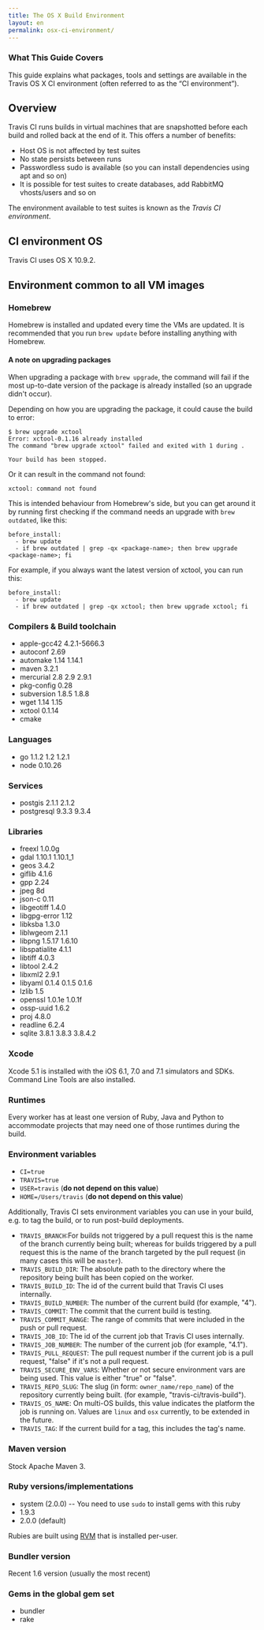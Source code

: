 ```yaml
---
title: The OS X Build Environment
layout: en
permalink: osx-ci-environment/
---
```


### What This Guide Covers

This guide explains what packages, tools and settings are available in the
Travis OS X CI environment (often referred to as the “CI environment”).

## Overview

Travis CI runs builds in virtual machines that are snapshotted before each build
and rolled back at the end of it. This offers a number of benefits:

* Host OS is not affected by test suites
* No state persists between runs
* Passwordless sudo is available (so you can install dependencies using apt and
  so on)
* It is possible for test suites to create databases, add RabbitMQ vhosts/users
  and so on

The environment available to test suites is known as the *Travis CI
environment*.

## CI environment OS

Travis CI uses OS X 10.9.2.

## Environment common to all VM images

### Homebrew

Homebrew is installed and updated every time the VMs are updated. It is
recommended that you run `brew update` before installing anything with Homebrew.

#### A note on upgrading packages

When upgrading a package with `brew upgrade`, the command will fail if the most up-to-date version of the package is already installed (so an upgrade didn't occur).

Depending on how you are upgrading the package, it could cause the build to error:

```
$ brew upgrade xctool
Error: xctool-0.1.16 already installed
The command "brew upgrade xctool" failed and exited with 1 during .

Your build has been stopped.
```

Or it can result in the command not found:

```
xctool: command not found
```


This is intended behaviour from Homebrew's side, but you can get around it by running first checking if the command needs an upgrade with `brew outdated`, like this:

    before_install:
      - brew update
      - if brew outdated | grep -qx <package-name>; then brew upgrade <package-name>; fi

For example, if you always want the latest version of xctool, you can run this:

    before_install:
      - brew update
      - if brew outdated | grep -qx xctool; then brew upgrade xctool; fi


### Compilers & Build toolchain

* apple-gcc42 4.2.1-5666.3
* autoconf 2.69
* automake 1.14 1.14.1
* maven 3.2.1
* mercurial 2.8 2.9 2.9.1
* pkg-config 0.28
* subversion 1.8.5 1.8.8
* wget 1.14 1.15
* xctool 0.1.14
* cmake

### Languages

* go 1.1.2 1.2 1.2.1
* node 0.10.26

### Services

* postgis 2.1.1 2.1.2
* postgresql 9.3.3 9.3.4

### Libraries

* freexl 1.0.0g
* gdal 1.10.1 1.10.1_1
* geos 3.4.2
* giflib 4.1.6
* gpp 2.24
* jpeg 8d
* json-c 0.11
* libgeotiff 1.4.0
* libgpg-error 1.12
* libksba 1.3.0
* liblwgeom 2.1.1
* libpng 1.5.17 1.6.10
* libspatialite 4.1.1
* libtiff 4.0.3
* libtool 2.4.2
* libxml2 2.9.1
* libyaml 0.1.4 0.1.5 0.1.6
* lzlib 1.5
* openssl 1.0.1e 1.0.1f
* ossp-uuid 1.6.2
* proj 4.8.0
* readline 6.2.4
* sqlite 3.8.1 3.8.3 3.8.4.2

### Xcode

Xcode 5.1 is installed with the iOS 6.1, 7.0 and 7.1 simulators and SDKs.
Command Line Tools are also installed.

### Runtimes

Every worker has at least one version of Ruby, Java and Python to accommodate
projects that may need one of those runtimes during the build.

### Environment variables

* `CI=true`
* `TRAVIS=true`
* `USER=travis` (**do not depend on this value**)
* `HOME=/Users/travis` (**do not depend on this value**)

Additionally, Travis CI sets environment variables you can use in your build,
e.g.  to tag the build, or to run post-build deployments.

* `TRAVIS_BRANCH`:For builds not triggered by a pull request this is the
  name of the branch currently being built; whereas for builds triggered
  by a pull request this is the name of the branch targeted by the pull
  request (in many cases this will be `master`).
* `TRAVIS_BUILD_DIR`: The absolute path to the directory where the repository
  being built has been copied on the worker.
* `TRAVIS_BUILD_ID`: The id of the current build that Travis CI uses internally.
* `TRAVIS_BUILD_NUMBER`: The number of the current build (for example, "4").
* `TRAVIS_COMMIT`: The commit that the current build is testing.
* `TRAVIS_COMMIT_RANGE`: The range of commits that were included in the push
  or pull request.
* `TRAVIS_JOB_ID`: The id of the current job that Travis CI uses internally.
* `TRAVIS_JOB_NUMBER`: The number of the current job (for example, "4.1").
* `TRAVIS_PULL_REQUEST`: The pull request number if the current job is a pull
  request, "false" if it's not a pull request.
* `TRAVIS_SECURE_ENV_VARS`: Whether or not secure environment vars are being
  used. This value is either "true" or "false".
* `TRAVIS_REPO_SLUG`: The slug (in form: `owner_name/repo_name`) of the
  repository currently being built. (for example, "travis-ci/travis-build").
* `TRAVIS_OS_NAME`: On multi-OS builds, this value indicates the platform the job is running on.
  Values are `linux` and `osx` currently, to be extended in the future.
* `TRAVIS_TAG`: If the current build for a tag, this includes the tag's name.


### Maven version

Stock Apache Maven 3.

### Ruby versions/implementations

* system (2.0.0) -- You need to use `sudo` to install gems with this ruby
* 1.9.3
* 2.0.0 (default)

Rubies are built using [RVM](http://rvm.io/) that is installed per-user.

### Bundler version

Recent 1.6 version (usually the most recent)

### Gems in the global gem set

* bundler
* rake

